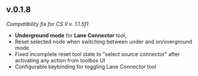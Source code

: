﻿## v.0.1.8

_Compatibility fix for CS II v. 1.1.5f1_

- **Underground mode**  for **Lane Connector** tool,
- Reset selected node when switching between under and on/overground mode
- Fixed incomplete reset tool state to "select source connector" after activating any action from toolbox UI 
- Configurable keybinding for toggling Lane Connector tool
